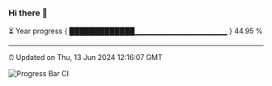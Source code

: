 ### Hi there 👋

⏳ Year progress { █████████████▁▁▁▁▁▁▁▁▁▁▁▁▁▁▁▁▁ } 44.95 %

---

⏰ Updated on Thu, 13 Jun 2024 12:16:07 GMT

![Progress Bar CI](https://github.com/Shyam-Makwana/GitHub-Actions-Demo/workflows/Progress%20Bar%20CI/badge.svg)

